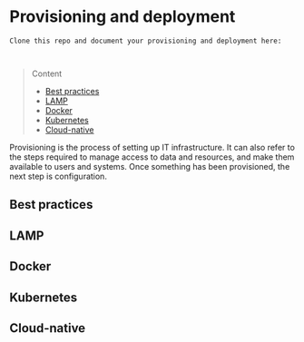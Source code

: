 # Provisioning and deployment

```
Clone this repo and document your provisioning and deployment here:



```
> Content
> - [Best practices](#best-practices)
> - [LAMP](#LAMP)
> - [Docker](#docker)
> - [Kubernetes](#kubernetes)
> - [Cloud-native](#cloud-native)

Provisioning is the process of setting up IT infrastructure. 
It can also refer to the steps required to manage access to data and resources, and make them available to users and systems. 
Once something has been provisioned, the next step is configuration.

## Best practices


## LAMP


## Docker


## Kubernetes


## Cloud-native

